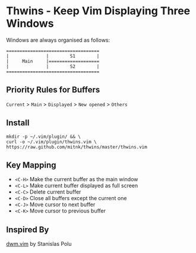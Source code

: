Thwins - Keep Vim Displaying Three Windows
=======================================

Windows are always organised as follows:

    ===================================
    |              |        S1        |
    |     Main     |===================
    |              |        S2        |
    ===================================

Priority Rules for Buffers
--------------------------

`Current` > `Main` > `Displayed` > `New opened` > `Others`

Install
-------

    mkdir -p ~/.vim/plugin/ && \
    curl -o ~/.vim/plugin/thwins.vim \
    https://raw.github.com/mitnk/thwins/master/thwins.vim

Key Mapping
-----------

- `<C-H>` Make the current buffer as the main window
- `<C-L>` Make current buffer displayed as full screen
- `<C-C>` Delete current buffer
- `<C-D>` Close all buffers except the current one
- `<C-J>` Move cursor to next buffer
- `<C-K>` Move cursor to previous buffer

Inspired By
-------------

[dwm.vim](https://github.com/spolu/dwm.vim) by Stanislas Polu
